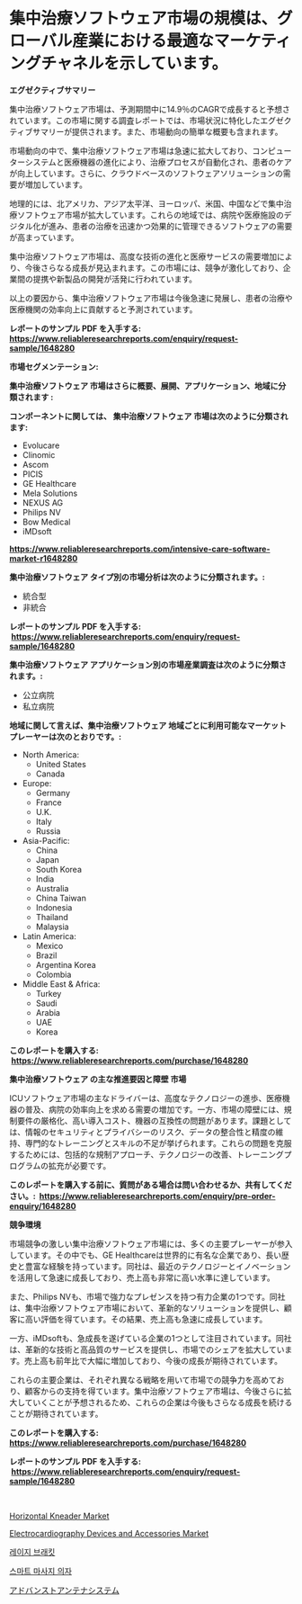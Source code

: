 <p><h1>集中治療ソフトウェア市場の規模は、グローバル産業における最適なマーケティングチャネルを示しています。</h1></p><p><strong>エグゼクティブサマリー</strong></p>
<p><p>集中治療ソフトウェア市場は、予測期間中に14.9％のCAGRで成長すると予想されています。この市場に関する調査レポートでは、市場状況に特化したエグゼクティブサマリーが提供されます。また、市場動向の簡単な概要も含まれます。</p><p>市場動向の中で、集中治療ソフトウェア市場は急速に拡大しており、コンピューターシステムと医療機器の進化により、治療プロセスが自動化され、患者のケアが向上しています。さらに、クラウドベースのソフトウェアソリューションの需要が増加しています。</p><p>地理的には、北アメリカ、アジア太平洋、ヨーロッパ、米国、中国などで集中治療ソフトウェア市場が拡大しています。これらの地域では、病院や医療施設のデジタル化が進み、患者の治療を迅速かつ効果的に管理できるソフトウェアの需要が高まっています。</p><p>集中治療ソフトウェア市場は、高度な技術の進化と医療サービスの需要増加により、今後さらなる成長が見込まれます。この市場には、競争が激化しており、企業間の提携や新製品の開発が活発に行われています。</p><p>以上の要因から、集中治療ソフトウェア市場は今後急速に発展し、患者の治療や医療機関の効率向上に貢献すると予測されています。</p></p>
<p><strong>レポートのサンプル PDF を入手する: <a href="https://www.reliableresearchreports.com/enquiry/request-sample/1648280">https://www.reliableresearchreports.com/enquiry/request-sample/1648280</a></strong></p>
<p><strong>市場セグメンテーション:</strong></p>
<p><strong> 集中治療ソフトウェア 市場はさらに概要、展開、アプリケーション、地域に分類されます :</strong></p>
<p><strong>コンポーネントに関しては、 集中治療ソフトウェア 市場は次のように分類されます: &nbsp;</strong></p>
<p><ul><li>Evolucare</li><li>Clinomic</li><li>Ascom</li><li>PICIS</li><li>GE Healthcare</li><li>Mela Solutions</li><li>NEXUS AG</li><li>Philips NV</li><li>Bow Medical</li><li>iMDsoft</li></ul></p>
<p><strong><a href="https://www.reliableresearchreports.com/intensive-care-software-market-r1648280">https://www.reliableresearchreports.com/intensive-care-software-market-r1648280</a></strong></p>
<p><strong> 集中治療ソフトウェア タイプ別の市場分析は次のように分類されます。:</strong></p>
<p><ul><li>統合型</li><li>非統合</li></ul></p>
<p><strong>レポートのサンプル PDF を入手する: &nbsp;<a href="https://www.reliableresearchreports.com/enquiry/request-sample/1648280">https://www.reliableresearchreports.com/enquiry/request-sample/1648280</a></strong></p>
<p><strong> 集中治療ソフトウェア アプリケーション別の市場産業調査は次のように分類されます。:</strong></p>
<p><ul><li>公立病院</li><li>私立病院</li></ul></p>
<p><strong>地域に関して言えば、集中治療ソフトウェア 地域ごとに利用可能なマーケットプレーヤーは次のとおりです。:</strong></p>
<p><ul>
    <li>
        North America:
        <ul>
            <li>United States</li>
            <li>Canada</li>
        </ul>
    </li>
    <li>
        Europe:
        <ul>
            <li>Germany</li>
            <li>France</li>
            <li>U.K.</li>
            <li>Italy</li>
            <li>Russia</li>
        </ul>
    </li>
    <li>
        Asia-Pacific:
        <ul>
            <li>China</li>
            <li>Japan</li>
            <li>South Korea</li>
            <li>India</li>
            <li>Australia</li>
            <li>China Taiwan</li>
            <li>Indonesia</li>
            <li>Thailand</li>
            <li>Malaysia</li>
        </ul>
    </li>
    <li>
        Latin America:
        <ul>
            <li>Mexico</li>
            <li>Brazil</li>
            <li>Argentina Korea</li>
            <li>Colombia</li>
        </ul>
    </li>
    <li>
        Middle East & Africa:
        <ul>
            <li>Turkey</li>
            <li>Saudi</li>
            <li>Arabia</li>
            <li>UAE</li>
            <li>Korea</li>
        </ul>
    </li>
    </ul></p>
<p><strong>このレポートを購入する: &nbsp;<a href="https://www.reliableresearchreports.com/purchase/1648280">https://www.reliableresearchreports.com/purchase/1648280</a></strong></p>
<p><strong>集中治療ソフトウェア の主な推進要因と障壁 市場</strong></p>
<p><p>ICUソフトウェア市場の主なドライバーは、高度なテクノロジーの進歩、医療機器の普及、病院の効率向上を求める需要の増加です。一方、市場の障壁には、規制要件の厳格化、高い導入コスト、機器の互換性の問題があります。課題としては、情報のセキュリティとプライバシーのリスク、データの整合性と精度の維持、専門的なトレーニングとスキルの不足が挙げられます。これらの問題を克服するためには、包括的な規制アプローチ、テクノロジーの改善、トレーニングプログラムの拡充が必要です。</p></p>
<p><strong>このレポートを購入する前に、質問がある場合は問い合わせるか、共有してください。:&nbsp; <a href="https://www.reliableresearchreports.com/enquiry/pre-order-enquiry/1648280">https://www.reliableresearchreports.com/enquiry/pre-order-enquiry/1648280</a></strong></p>
<p><strong>競争環境</strong></p>
<p><p>市場競争の激しい集中治療ソフトウェア市場には、多くの主要プレーヤーが参入しています。その中でも、GE Healthcareは世界的に有名な企業であり、長い歴史と豊富な経験を持っています。同社は、最近のテクノロジーとイノベーションを活用して急速に成長しており、売上高も非常に高い水準に達しています。</p><p>また、Philips NVも、市場で強力なプレゼンスを持つ有力企業の1つです。同社は、集中治療ソフトウェア市場において、革新的なソリューションを提供し、顧客に高い評価を得ています。その結果、売上高も急速に成長しています。</p><p>一方、iMDsoftも、急成長を遂げている企業の1つとして注目されています。同社は、革新的な技術と高品質のサービスを提供し、市場でのシェアを拡大しています。売上高も前年比で大幅に増加しており、今後の成長が期待されています。</p><p>これらの主要企業は、それぞれ異なる戦略を用いて市場での競争力を高めており、顧客からの支持を得ています。集中治療ソフトウェア市場は、今後さらに拡大していくことが予想されるため、これらの企業は今後もさらなる成長を続けることが期待されています。</p></p>
<p><strong>このレポートを購入する: &nbsp; <a href="https://www.reliableresearchreports.com/purchase/1648280">https://www.reliableresearchreports.com/purchase/1648280</a></strong></p>
<p><strong>レポートのサンプル PDF を入手する: &nbsp;<a href="https://www.reliableresearchreports.com/enquiry/request-sample/1648280">https://www.reliableresearchreports.com/enquiry/request-sample/1648280</a></strong><strong></strong></p>
<p>&nbsp;</p>
<p><p><a href="https://github.com/lataunyatinikmelvin59ilbd0dv/Market-Research-Report-List-2/blob/main/horizontal-kneader-market.md">Horizontal Kneader Market</a></p><p><a href="https://www.linkedin.com/pulse/electrocardiography-devices-accessories-market-trends-bfdle?trackingId=o5SvYl31KTXHWjPD4JvpWw%3D%3D">Electrocardiography Devices and Accessories Market</a></p><p><a href="https://medium.com/@sherlock567567/%EA%B2%8C%EC%9C%BC%EB%A5%B8-%EA%B4%84%ED%98%B8-%EC%8B%9C%EC%9E%A5-2031%EB%85%84%EA%B9%8C%EC%A7%80-%EC%84%B1%EA%B3%B5%EC%A0%81%EC%9D%B8-%EB%B9%84%EC%A6%88%EB%8B%88%EC%8A%A4-%EC%A0%84%EB%9E%B5%EC%9D%84-%EC%9C%84%ED%95%9C-%ED%95%B5%EC%8B%AC-25b115d187d3">레이지 브래킷</a></p><p><a href="https://medium.com/@cheddar67856/%EC%8A%A4%EB%A7%88%ED%8A%B8-%EB%A7%88%EC%82%AC%EC%A7%80-%EC%9D%98%EC%9E%90-%EC%8B%9C%EC%9E%A5-%EC%8B%9C%EC%9E%A5-%EC%A0%90%EC%9C%A0%EC%9C%A8-%EC%8B%9C%EC%9E%A5-%EB%8F%99%ED%96%A5-%EB%B0%8F-%EB%AF%B8%EB%9E%98-%EC%84%B1%EC%9E%A5-%ED%83%90%EC%83%89-1f8a8eab7b61">스마트 마사지 의자</a></p><p><a href="https://medium.com/@jodyomenick9056/%E5%85%88%E9%80%B2%E7%9A%84%E3%81%AA%E3%82%A2%E3%83%B3%E3%83%86%E3%83%8A%E3%82%B7%E3%82%B9%E3%83%86%E3%83%A0%E5%B8%82%E5%A0%B4%E3%81%AE%E8%A6%8F%E6%A8%A1-cagr-%E3%83%88%E3%83%AC%E3%83%B3%E3%83%89-2024-2030-c3ccbb62743c">アドバンストアンテナシステム</a></p></p>